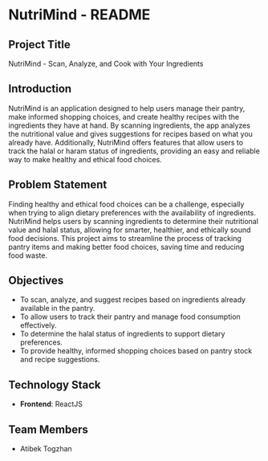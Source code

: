 # NutriMind - README

## Project Title

NutriMind - Scan, Analyze, and Cook with Your Ingredients

## Introduction

NutriMind is an application designed to help users manage their pantry, make informed shopping choices, and create healthy recipes with the ingredients they have at hand. By scanning ingredients, the app analyzes the nutritional value and gives suggestions for recipes based on what you already have. Additionally, NutriMind offers features that allow users to track the halal or haram status of ingredients, providing an easy and reliable way to make healthy and ethical food choices.

## Problem Statement

Finding healthy and ethical food choices can be a challenge, especially when trying to align dietary preferences with the availability of ingredients. NutriMind helps users by scanning ingredients to determine their nutritional value and halal status, allowing for smarter, healthier, and ethically sound food decisions. This project aims to streamline the process of tracking pantry items and making better food choices, saving time and reducing food waste.

## Objectives

* To scan, analyze, and suggest recipes based on ingredients already available in the pantry.
* To allow users to track their pantry and manage food consumption effectively.
* To determine the halal status of ingredients to support dietary preferences.
* To provide healthy, informed shopping choices based on pantry stock and recipe suggestions.

## Technology Stack

* **Frontend**: ReactJS



## Team Members

* Atibek Togzhan
